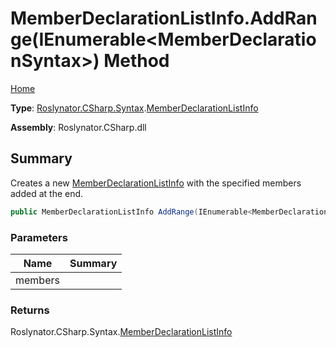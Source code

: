 # MemberDeclarationListInfo\.AddRange\(IEnumerable\<MemberDeclarationSyntax>\) Method

[Home](../../../../../README.md)

**Type**: [Roslynator.CSharp.Syntax](../../README.md)\.[MemberDeclarationListInfo](../README.md)

**Assembly**: Roslynator\.CSharp\.dll

## Summary

Creates a new [MemberDeclarationListInfo](../README.md) with the specified members added at the end\.

```csharp
public MemberDeclarationListInfo AddRange(IEnumerable<MemberDeclarationSyntax> members)
```

### Parameters

| Name | Summary |
| ---- | ------- |
| members | |

### Returns

Roslynator\.CSharp\.Syntax\.[MemberDeclarationListInfo](../README.md)

